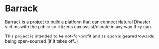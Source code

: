# Barrack

Barrack is a project to build a platform that can connect Natural Disaster victims with the public so citizens can assist/donate in any way they can.

This project is intended to be not-for-profit and as such is geared towards being open-sourced (if it takes off..)


